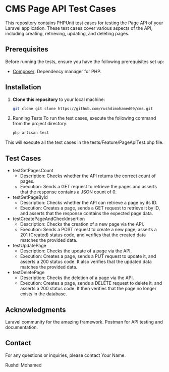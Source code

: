 # CMS Page API Test Cases

This repository contains PHPUnit test cases for testing the Page API of your Laravel application. These test cases cover various aspects of the API, including creating, retrieving, updating, and deleting pages.

## Prerequisites

Before running the tests, ensure you have the following prerequisites set up:

- [Composer](https://getcomposer.org/): Dependency manager for PHP.

## Installation

1. **Clone this repository** to your local machine:

   ```bash
   git clone git clone https://github.com/rushdimohamed09/cms.git

2. Running Tests
    To run the test cases, execute the following command from the project directory:
    ```bash
    php artisan test

This will execute all the test cases in the tests/Feature/PageApiTest.php file.

## Test Cases
- testGetPagesCount
   * Description: Checks whether the API returns the correct count of pages.
   * Execution: Sends a GET request to retrieve the pages and asserts that the response contains a JSON count of 0.
- testGetPageById
    * Description: Checks whether the API can retrieve a page by its ID.
    * Execution: Creates a page, sends a GET request to retrieve it by ID, and asserts that the response contains the expected page data.
- testCreatePageAndCheckInsertion
    * Description: Checks the creation of a new page via the API.
    * Execution: Sends a POST request to create a new page, asserts a 201 (Created) status code, and verifies that the created data matches the provided data.
- testUpdatePage
    * Description: Checks the update of a page via the API.
    * Execution: Creates a page, sends a PUT request to update it, and asserts a 200 status code. It also verifies that the updated data matches the provided data.
- testDeletePage
    * Description: Checks the deletion of a page via the API.
    * Execution: Creates a page, sends a DELETE request to delete it, and asserts a 200 status code. It then verifies that the page no longer exists in the database.


## Acknowledgments
Laravel community for the amazing framework. Postman for API testing and documentation.

## Contact

For any questions or inquiries, please contact Your Name.

Rushdi Mohamed